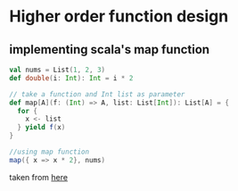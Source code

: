 # Higher order function design

## implementing scala's map function
```scala
val nums = List(1, 2, 3)
def double(i: Int): Int = i * 2

// take a function and Int list as parameter
def map[A](f: (Int) => A, list: List[Int]): List[A] = {
  for {
    x <- list
  } yield f(x)
}

//using map function
map({ x => x * 2}, nums)
```



taken from [here](https://alvinalexander.com/scala/fp-book/how-to-write-scala-map-function)
